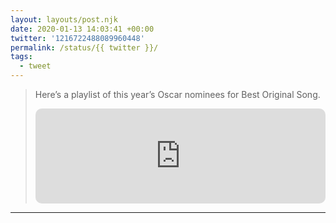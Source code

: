 ```yaml
---
layout: layouts/post.njk
date: 2020-01-13 14:03:41 +00:00
twitter: '1216722488089960448'
permalink: /status/{{ twitter }}/
tags: 
  - tweet
---
```


> Here’s a playlist of this year’s Oscar nominees for Best Original Song. 
> 
> <iframe style="border-radius:10px" src="https://open.spotify.com/embed/playlist/3mrkHOuqgiKEV9HvnAjHcO?utm_source=generator&theme=0" width="100%" height="152" frameBorder="0" allowfullscreen="" allow="autoplay; clipboard-write; encrypted-media; fullscreen; picture-in-picture" loading="lazy"></iframe>

---

